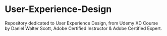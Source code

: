 # User-Experience-Design
Repository dedicated to User Experience Design, from Udemy XD Course by Daniel Walter Scott, Adobe Certified Instructor &amp; Adobe Certified Expert.
